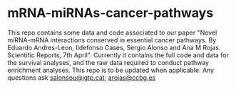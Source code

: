 # mRNA-miRNAs-cancer-pathways
This repo contains some data and code associated to our paper "Novel miRNA-mRNA interactions conserved in essential cancer pathways. By Eduardo Andres-Leon, Ildefonso Cases, Sergio Alonso and Ana M Rojas. Scientific Reports, 7th April".
Currently it contains the full code and data for the survival analyses, and the raw data required to conduct pathway enrichment analyses.
This repo is to be updated when applicable.
Any questions ask salonsou@igtp.cat; arojas@ccbg.es

